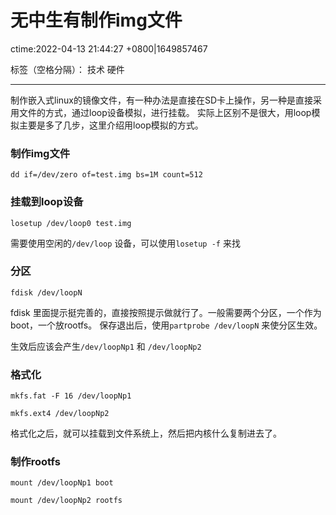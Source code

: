 # 无中生有制作img文件
ctime:2022-04-13 21:44:27 +0800|1649857467

标签（空格分隔）： 技术 硬件

---

制作嵌入式linux的镜像文件，有一种办法是直接在SD卡上操作，另一种是直接采用文件的方式，通过loop设备模拟，进行挂载。
实际上区别不是很大，用loop模拟主要是多了几步，这里介绍用loop模拟的方式。

### 制作img文件

`dd if=/dev/zero of=test.img bs=1M count=512`

### 挂载到loop设备

`losetup /dev/loop0 test.img` 

需要使用空闲的`/dev/loop` 设备，可以使用`losetup -f` 来找

### 分区

`fdisk /dev/loopN`

fdisk 里面提示挺完善的，直接按照提示做就行了。一般需要两个分区，一个作为boot，一个放rootfs。
保存退出后，使用`partprobe /dev/loopN` 来使分区生效。

生效后应该会产生`/dev/loopNp1` 和 `/dev/loopNp2` 

### 格式化

`mkfs.fat -F 16 /dev/loopNp1`

`mkfs.ext4 /dev/loopNp2`

格式化之后，就可以挂载到文件系统上，然后把内核什么复制进去了。

### 制作rootfs

`mount /dev/loopNp1 boot`

`mount /dev/loopNp2 rootfs`


